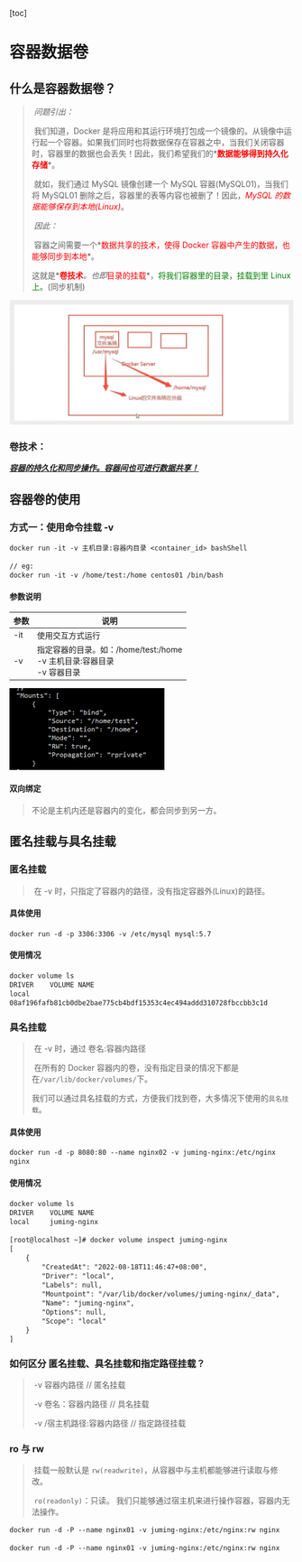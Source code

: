 [toc]

# 容器数据卷

## 什么是容器数据卷？

> ​	*问题引出：*
>
> ​		我们知道，Docker 是将应用和其运行环境打包成一个镜像的。从镜像中运行起一个容器。如果我们同时也将数据保存在容器之中，当我们关闭容器时，容器里的数据也会丢失！因此，我们希望我们的*__<span style="color: red">数据能够得到持久化存储</span>__*。
>
> ​		就如，我们通过 MySQL 镜像创建一个 MySQL 容器(MySQL01)，当我们将 MySQL01 删除之后，容器里的表等内容也被删了！因此，*<span style="color: red">MySQL 的数据能够保存到本地(Linux)</span>*。
>
> ​	*因此：*
>
> ​		容器之间需要一个*<span style="color: red">数据共享的技术，使得 Docker 容器中产生的数据，也能够同步到本地</span>*。
>
> ​		这就是*__<span style="color: red">卷技术</span>__*。也即*<span style="color: red">目录的挂载</span>*，<span style="color: green">将我们容器里的目录，挂载到里 Linux 上。</span>(同步机制)

<img src="img/volume.jpg" alt="roll" style="zoom: 50%;" />

### 卷技术：

**<u>*容器的持久化和同步操作。容器间也可进行数据共享！*</u>**

## 容器卷的使用

### 方式一：使用命令挂载 -v

```shell
docker run -it -v 主机目录:容器内目录 <container_id> bashShell

// eg:
docker run -it -v /home/test:/home centos01 /bin/bash
```

#### 参数说明

| 参数 | 说明                                                         |
| ---- | ------------------------------------------------------------ |
| -it  | 使用交互方式运行                                             |
| -v   | 指定容器的目录。如：/home/test:/home<br />-v 主机目录:容器目录<br />-v 容器目录 |

![volume_m1](img/volume_m1.jpg)

#### 双向绑定

> 不论是主机内还是容器内的变化，都会同步到另一方。

## 匿名挂载与具名挂载

### 匿名挂载

> ​	在 -v 时，只指定了容器内的路径，没有指定容器外(Linux)的路径。

#### 具体使用

```shell
docker run -d -p 3306:3306 -v /etc/mysql mysql:5.7
```

#### 使用情况

```shell
docker volume ls
DRIVER    VOLUME NAME
local     08af196fafb81cb0dbe2bae775cb4bdf15353c4ec494addd310728fbccbb3c1d
```

### 具名挂载

> ​	在 -v 时，通过 卷名:容器内路径
>
> ​	在所有的 Docker 容器内的卷，没有指定目录的情况下都是在`/var/lib/docker/volumes/`下。
>
> ​	我们可以通过具名挂载的方式，方便我们找到卷，大多情况下使用的`具名挂载`。

#### 具体使用

```shell
docker run -d -p 8080:80 --name nginx02 -v juming-nginx:/etc/nginx nginx
```

#### 使用情况

```shell
docker volume ls
DRIVER    VOLUME NAME
local     juming-nginx

[root@localhost ~]# docker volume inspect juming-nginx
[
    {
        "CreatedAt": "2022-08-18T11:46:47+08:00",
        "Driver": "local",
        "Labels": null,
        "Mountpoint": "/var/lib/docker/volumes/juming-nginx/_data",
        "Name": "juming-nginx",
        "Options": null,
        "Scope": "local"
    }
]

```

### 如何区分 匿名挂载、具名挂载和指定路径挂载？

> ​	-v 容器内路径				// 匿名挂载
>
> ​	-v 卷名：容器内路径		   // 具名挂载
>
> ​	-v /宿主机路径:容器内路径	  // 指定路径挂载

### ro 与 rw

> ​	挂载一般默认是 `rw(readwrite)`，从容器中与主机都能够进行读取与修改。
>
> ​	`ro(readonly)`：只读。
> ​		我们只能够通过宿主机来进行操作容器，容器内无法操作。

```shell
docker run -d -P --name nginx01 -v juming-nginx:/etc/nginx:rw nginx

docker run -d -P --name nginx01 -v juming-nginx:/etc/nginx:rw nginx
```

